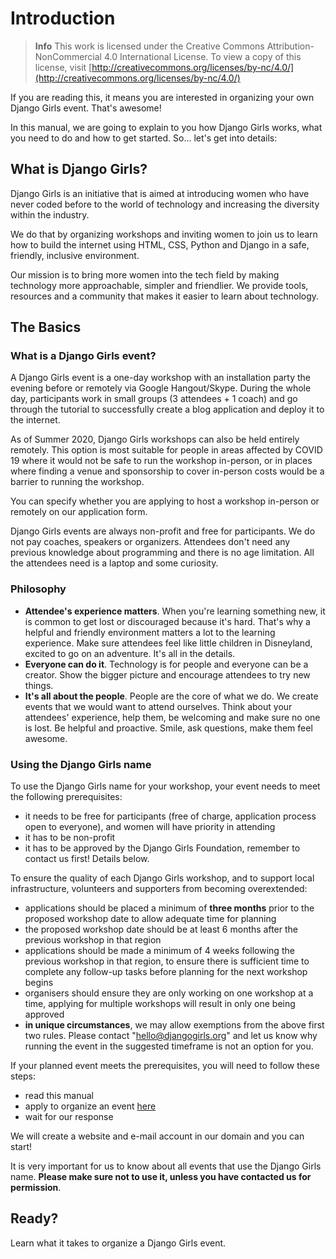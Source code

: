# Introduction

> **Info** This work is licensed under the Creative Commons Attribution-NonCommercial 4.0 International License. To view a copy of this license, visit [http://creativecommons.org/licenses/by-nc/4.0/](http://creativecommons.org/licenses/by-nc/4.0/)

If you are reading this, it means you are interested in organizing your own Django Girls event. That's awesome!

In this manual, we are going to explain to you how Django Girls works, what you need to do and how to get started. So... let's get into details:

## What is Django Girls?

Django Girls is an initiative that is aimed at introducing women who have never coded before to the world of technology and increasing the diversity within the industry.

We do that by organizing workshops and inviting women to join us to learn how to build the internet using HTML, CSS, Python and Django in a safe, friendly, inclusive environment.

Our mission is to bring more women into the tech field by making technology more approachable, simpler and friendlier. We provide tools, resources and a community that makes it easier to learn about technology.

## The Basics

### What is a Django Girls event?

A Django Girls event is a one-day workshop with an installation party the evening before or remotely via Google Hangout/Skype. During the whole day, participants work in small groups \(3 attendees + 1 coach\) and go through the tutorial to successfully create a blog application and deploy it to the internet.

As of Summer 2020, Django Girls workshops can also be held entirely remotely. This option is most suitable for people in areas affected by COVID 19 where it would not be safe to run the workshop in-person, or in places where finding a venue and sponsorship to cover in-person costs would be a barrier to running the workshop.

You can specify whether you are applying to host a workshop in-person or remotely on our application form.

Django Girls events are always non-profit and free for participants. We do not pay coaches, speakers or organizers. Attendees don't need any previous knowledge about programming and there is no age limitation. All the attendees need is a laptop and some curiosity.

### Philosophy

* **Attendee's experience matters**. When you're learning something new, it is common to get lost or discouraged because it's hard. That's why a helpful and friendly environment matters a lot to the learning experience. Make sure attendees feel like little children in Disneyland, excited to go on an adventure. It's all in the details.
* **Everyone can do it**. Technology is for people and everyone can be a creator. Show the bigger picture and encourage attendees to try new things.
* **It's all about the people**. People are the core of what we do. We create events that we would want to attend ourselves. Think about your attendees' experience, help them, be welcoming and make sure no one is lost. Be helpful and proactive. Smile, ask questions, make them feel awesome.

### Using the Django Girls name

To use the Django Girls name for your workshop, your event needs to meet the following prerequisites:

* it needs to be free for participants \(free of charge, application process open to everyone\), and women will have priority in attending
* it has to be non-profit
* it has to be approved by the Django Girls Foundation, remember to contact us first! Details below.

To ensure the quality of each Django Girls workshop, and to support local infrastructure, volunteers and supporters from becoming overextended:

* applications should be placed a minimum of **three months** prior to the proposed workshop date to allow adequate time for planning
* the proposed workshop date should be at least 6 months after the previous workshop in that region
* applications should be made a minimum of 4 weeks following the previous workshop in that region, to ensure there is sufficient time to complete any follow-up tasks before planning for the next workshop begins
* organisers should ensure they are only working on one workshop at a time, applying for multiple workshops will result in only one being approved
* **in unique circumstances**, we may allow exemptions from the above first two rules. Please contact "hello@djangogirls.org" and let us know why running the event in the suggested timeframe is not an option for you.

If your planned event meets the prerequisites, you will need to follow these steps:

* read this manual
* apply to organize an event [here](http://djangogirls.org/organize/)
* wait for our response

We will create a website and e-mail account in our domain and you can start!

It is very important for us to know about all events that use the Django Girls name. **Please make sure not to use it, unless you have contacted us for permission**.

## Ready?

Learn what it takes to organize a Django Girls event.


